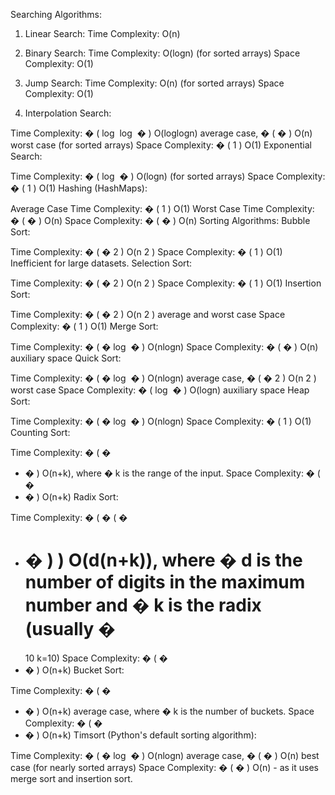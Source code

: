 Searching Algorithms:

1. Linear Search:
   Time Complexity: O(n)

2. Binary Search:
   Time Complexity: O(logn) (for sorted arrays)
   Space Complexity: O(1)
3. Jump Search:
   Time Complexity: O(n) (for sorted arrays)
   Space Complexity: O(1)

4. Interpolation Search:

Time Complexity:
�
(
log
⁡
log
⁡
�
)
O(loglogn) average case,
�
(
�
)
O(n) worst case (for sorted arrays)
Space Complexity:
�
(
1
)
O(1)
Exponential Search:

Time Complexity:
�
(
log
⁡
�
)
O(logn) (for sorted arrays)
Space Complexity:
�
(
1
)
O(1)
Hashing (HashMaps):

Average Case Time Complexity:
�
(
1
)
O(1)
Worst Case Time Complexity:
�
(
�
)
O(n)
Space Complexity:
�
(
�
)
O(n)
Sorting Algorithms:
Bubble Sort:

Time Complexity:
�
(
�
2
)
O(n
2
)
Space Complexity:
�
(
1
)
O(1)
Inefficient for large datasets.
Selection Sort:

Time Complexity:
�
(
�
2
)
O(n
2
)
Space Complexity:
�
(
1
)
O(1)
Insertion Sort:

Time Complexity:
�
(
�
2
)
O(n
2
) average and worst case
Space Complexity:
�
(
1
)
O(1)
Merge Sort:

Time Complexity:
�
(
�
log
⁡
�
)
O(nlogn)
Space Complexity:
�
(
�
)
O(n) auxiliary space
Quick Sort:

Time Complexity:
�
(
�
log
⁡
�
)
O(nlogn) average case,
�
(
�
2
)
O(n
2
) worst case
Space Complexity:
�
(
log
⁡
�
)
O(logn) auxiliary space
Heap Sort:

Time Complexity:
�
(
�
log
⁡
�
)
O(nlogn)
Space Complexity:
�
(
1
)
O(1)
Counting Sort:

Time Complexity:
�
(
�

- �
  )
  O(n+k), where
  �
  k is the range of the input.
  Space Complexity:
  �
  (
  �
- �
  )
  O(n+k)
  Radix Sort:

Time Complexity:
�
(
�
(
�

- �
  )
  )
  O(d(n+k)), where
  �
  d is the number of digits in the maximum number and
  �
  k is the radix (usually
  �
  =
  10
  k=10)
  Space Complexity:
  �
  (
  �
- �
  )
  O(n+k)
  Bucket Sort:

Time Complexity:
�
(
�

- �
  )
  O(n+k) average case, where
  �
  k is the number of buckets.
  Space Complexity:
  �
  (
  �
- �
  )
  O(n+k)
  Timsort (Python's default sorting algorithm):

Time Complexity:
�
(
�
log
⁡
�
)
O(nlogn) average case,
�
(
�
)
O(n) best case (for nearly sorted arrays)
Space Complexity:
�
(
�
)
O(n) - as it uses merge sort and insertion sort.
